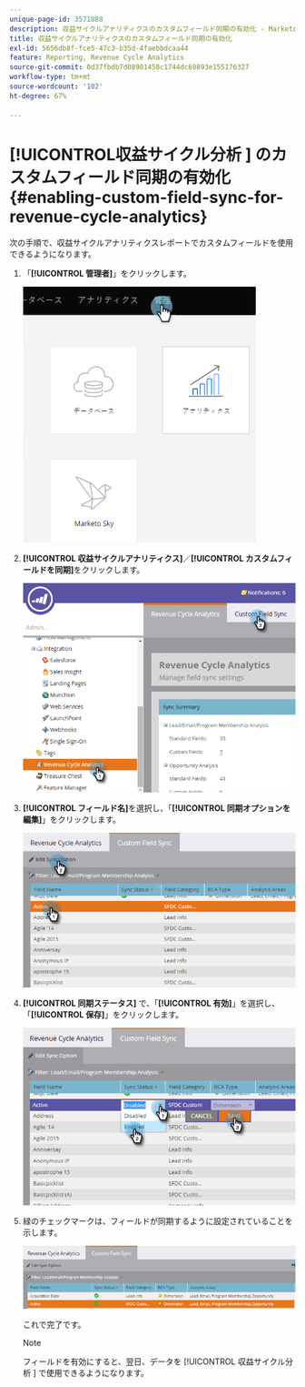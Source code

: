 ```yaml
---
unique-page-id: 3571888
description: 収益サイクルアナリティクスのカスタムフィールド同期の有効化 - Marketo ドキュメント - 製品ドキュメント
title: 収益サイクルアナリティクスのカスタムフィールド同期の有効化
exl-id: 5656db8f-fce5-47c3-b35d-4faebbdcaa44
feature: Reporting, Revenue Cycle Analytics
source-git-commit: 0d37fbdb7d08901458c1744dc68893e155176327
workflow-type: tm+mt
source-wordcount: '102'
ht-degree: 67%

---
```


# [!UICONTROL &#x200B; 収益サイクル分析 &#x200B;] のカスタムフィールド同期の有効化 {#enabling-custom-field-sync-for-revenue-cycle-analytics}

次の手順で、収益サイクルアナリティクスレポートでカスタムフィールドを使用できるようになります。

1. 「**[!UICONTROL 管理者]**」をクリックします。

   ![](assets/one.png)

1. **[!UICONTROL 収益サイクルアナリティクス]**／**[!UICONTROL カスタムフィールドを同期]**&#x200B;をクリックします。

   ![](assets/two.png)

1. **[!UICONTROL フィールド名]**&#x200B;を選択し、「**[!UICONTROL 同期オプションを編集]**」をクリックします。

   ![](assets/three.png)

1. **[!UICONTROL 同期ステータス]** で、「**[!UICONTROL 有効]**」を選択し、「**[!UICONTROL 保存]**」をクリックします。

   ![](assets/four.png)

1. 緑のチェックマークは、フィールドが同期するように設定されていることを示します。

   ![](assets/five.png)

   これで完了です。

   >[!NOTE]
   >
   >フィールドを有効にすると、翌日、データを [!UICONTROL &#x200B; 収益サイクル分析 &#x200B;] で使用できるようになります。
